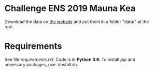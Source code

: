 # Challenge ENS 2019 Mauna Kea

Download the data on [the website](https://challengedata.ens.fr/participants/challenges/11/) and put them in a folder "data/" at the root.

# Requirements

See file *requirements.txt*. Code is in **Python 3.6**. To install *pip* and necessary packages, use ./install.sh.
